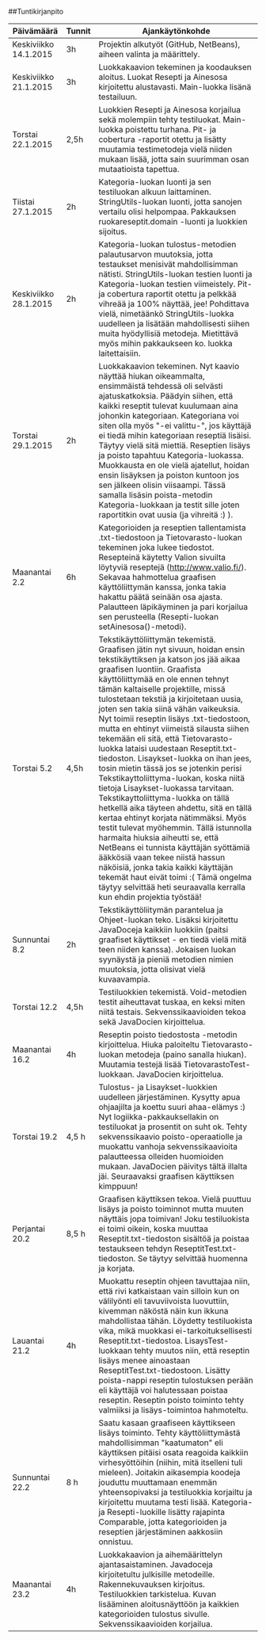 ##Tuntikirjanpito

Päivämäärä | Tunnit | Ajankäytönkohde
-----------|--------|----------------
Keskiviikko 14.1.2015 | 3h | Projektin alkutyöt (GitHub, NetBeans), aiheen valinta ja määrittely.
Keskiviikko 21.1.2015 | 3h | Luokkakaavion tekeminen ja koodauksen aloitus. Luokat Resepti ja Ainesosa kirjoitettu alustavasti. Main-luokka lisänä testailuun.
Torstai 22.1.2015 | 2,5h | Luokkien Resepti ja Ainesosa korjailua sekä molempiin tehty testiluokat. Main-luokka poistettu turhana. Pit- ja cobertura -raportit otettu ja lisätty muutamia testimetodeja vielä niiden mukaan lisää, jotta sain suurimman osan mutaatioista tapettua.
Tiistai 27.1.2015 | 2h | Kategoria-luokan luonti ja sen testiluokan alkuun laittaminen. StringUtils-luokan luonti, jotta sanojen vertailu olisi helpompaa. Pakkauksen ruokareseptit.domain -luonti ja luokkien sijoitus.
Keskiviikko 28.1.2015 | 2h | Kategoria-luokan tulostus-metodien palautusarvon muutoksia, jotta testaukset menisivät mahdollisimman nätisti. StringUtils-luokan testien luonti ja Kategoria-luokan testien viimeistely. Pit- ja cobertura raportit otettu ja pelkkää vihreää ja 100% näyttää, jee! Pohdittava vielä, nimetäänkö StringUtils-luokka uudelleen ja lisätään mahdollisesti siihen muita hyödyllisiä metodeja. Mietittävä myös mihin pakkaukseen ko. luokka laitettaisiin.
Torstai 29.1.2015 | 2h | Luokkakaavion tekeminen. Nyt kaavio näyttää hiukan oikeammalta, ensimmäistä tehdessä oli selvästi ajatuskatkoksia. Päädyin siihen, että kaikki reseptit tulevat kuulumaan aina johonkin kategoriaan. Kategoriana voi siten olla myös "-ei valittu-", jos käyttäjä ei tiedä mihin kategoriaan reseptiä lisäisi. Täytyy vielä sitä miettiä. Reseptien lisäys ja poisto tapahtuu Kategoria-luokassa. Muokkausta en ole vielä ajatellut, hoidan ensin lisäyksen ja poiston kuntoon jos sen jälkeen olisin viisaampi. Tässä samalla lisäsin poista-metodin Kategoria-luokkaan ja testit sille joten raportitkin ovat uusia (ja vihreitä :) ).
Maanantai 2.2 | 6h | Kategorioiden ja reseptien tallentamista .txt-tiedostoon ja Tietovarasto-luokan tekeminen joka lukee tiedostot. Resepteinä käytetty Valion sivuilta löytyviä reseptejä (http://www.valio.fi/). Sekavaa hahmottelua graafisen käyttöliittymän kanssa, jonka takia hakattu päätä seinään osa ajasta. Palautteen läpikäyminen ja pari korjailua sen perusteella (Resepti-luokan setAinesosa()-metodi). 
Torstai 5.2 | 4,5h | Tekstikäyttöliittymän tekemistä. Graafisen jätin nyt sivuun, hoidan ensin tekstikäyttiksen ja katson jos jää aikaa graafisen luontiin. Graafista käyttöliittymää en ole ennen tehnyt tämän kaltaiselle projektille, missä tulostetaan tekstiä ja kirjoitetaan uusia, joten sen takia siinä vähän vaikeuksia. Nyt toimii reseptin lisäys .txt-tiedostoon, mutta en ehtinyt viimeistä silausta siihen tekemään eli sitä, että Tietovarasto-luokka lataisi uudestaan Reseptit.txt-tiedoston. Lisaykset-luokka on ihan jees, tosin mietin tässä jos se jotenkin perisi Tekstikayttoliittyma-luokan, koska niitä tietoja Lisaykset-luokassa tarvitaan. Tekstikayttoliittyma-luokka on tällä hetkellä aika täyteen ahdettu, sitä en tällä kertaa ehtinyt korjata nätimmäksi. Myös testit tulevat myöhemmin. Tällä istunnolla harmaita hiuksia aiheutti se, että NetBeans ei tunnista käyttäjän syöttämiä ääkkösiä vaan tekee niistä hassun näköisiä, jonka takia kaikki käyttäjän tekemät haut eivät toimi :( Tämä ongelma täytyy selvittää heti seuraavalla kerralla kun ehdin projektia työstää!
Sunnuntai 8.2 | 2h | Tekstikäyttöliitymän parantelua ja Ohjeet-luokan teko. Lisäksi kirjoitettu JavaDoceja kaikkiin luokkiin (paitsi graafiset käyttikset - en tiedä vielä mitä teen niiden kanssa). Jokaisen luokan syynäystä ja pieniä metodien nimien muutoksia, jotta olisivat vielä kuvaavampia.
Torstai 12.2 | 4,5h | Testiluokkien tekemistä. Void-metodien testit aiheuttavat tuskaa, en keksi miten niitä testais. Sekvenssikaavioiden tekoa sekä JavaDocien kirjoittelua.
Maanantai 16.2 | 4h | Reseptin poisto tiedostosta -metodin kirjoittelua. Hiuka paloiteltu Tietovarasto-luokan metodeja (paino sanalla hiukan). Muutamia testejä lisää TietovarastoTest-luokkaan. JavaDocien kirjoittelua.
Torstai 19.2 | 4,5 h | Tulostus- ja Lisaykset-luokkien uudelleen järjestäminen. Kysytty apua ohjaajilta ja koettu suuri ahaa-elämys :) Nyt logiikka-pakkauksellakin on testiluokat ja prosentit on suht ok. Tehty sekvenssikaavio poisto-operaatiolle ja muokattu vanhoja sekvenssikaavioita palautteessa olleiden huomioiden mukaan. JavaDocien päivitys tältä illalta jäi. Seuraavaksi graafisen käyttiksen kimppuun!
Perjantai 20.2 | 8,5 h | Graafisen käyttiksen tekoa. Vielä puuttuu lisäys ja poisto toiminnot mutta muuten näyttäis jopa toimivan! Joku testiluokista ei toimi oikein, koska muuttaa Reseptit.txt-tiedoston sisältöä ja poistaa testaukseen tehdyn ReseptitTest.txt-tiedoston. Se täytyy selvittää huomenna ja korjata.
Lauantai 21.2 | 4h | Muokattu reseptin ohjeen tavuttajaa niin, että rivi katkaistaan vain silloin kun on välilyönti eli tavuviivoista luovuttiin, kivemman näköstä näin kun ikkuna mahdollistaa tähän. Löydetty testiluokista vika, mikä muokkasi ei-tarkoituksellisesti Reseptit.txt-tiedostoa. LisaysTest-luokkaan tehty muutos niin, että reseptin lisäys menee ainoastaan ReseptitTest.txt-tiedostoon. Lisätty poista-nappi reseptin tulostuksen perään eli käyttäjä voi halutessaan poistaa reseptin. Reseptin poisto toiminto tehty valmiiksi ja lisäys-toimintoa hahmoteltu.
Sunnuntai 22.2 | 8 h | Saatu kasaan graafiseen käyttikseen lisäys toiminto. Tehty käyttöliittymästä mahdollisimman "kaatumaton" eli käyttiksen pitäisi osata reagoida kaikkiin virhesyöttöihin (niihin, mitä itselleni tuli mieleen). Joitakin aikasempia koodeja jouduttu muuttamaan enemmän yhteensopivaksi ja testiluokkia korjailtu ja kirjoitettu muutama testi lisää. Kategoria- ja Resepti-luokille lisätty rajapinta Comparable, jotta kategorioiden ja reseptien järjestäminen aakkosiin onnistuu.
Maanantai 23.2 | 4h | Luokkakaavion ja aihemäärittelyn ajantasaistaminen. Javadoceja kirjoitetultu julkisille metodeille. Rakennekuvauksen kirjoitus. Testiluokkien tarkistelua. Kuvan lisääminen aloitusnäyttöön ja kaikkien kategorioiden tulostus sivulle. Sekvenssikaavioiden korjailua.
